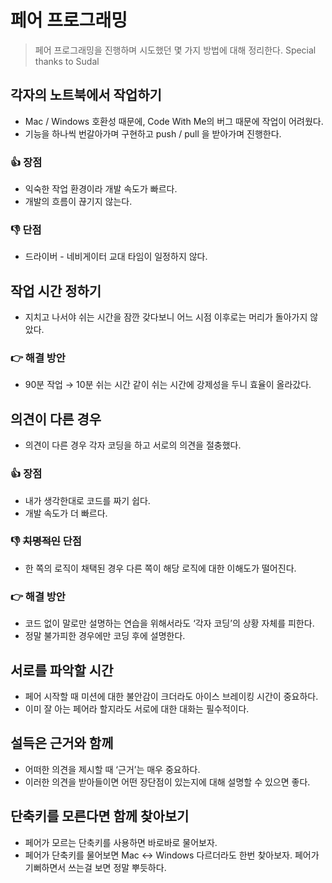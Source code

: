 # 페어 프로그래밍

> 페어 프로그래밍을 진행하며 시도했던 몇 가지 방법에 대해 정리한다.
>  Special thanks to Sudal

## 각자의 노트북에서 작업하기

- Mac / Windows 호환성 때문에, Code With Me의 버그 때문에 작업이 어려웠다.
- 기능을 하나씩 번갈아가며 구현하고  push / pull 을 받아가며 진행한다.

### 👍 장점

- 익숙한 작업 환경이라 개발 속도가 빠르다.
- 개발의 흐름이 끊기지 않는다.

### 👎 단점

- 드라이버 - 네비게이터 교대 타임이 일정하지 않다.

## 작업 시간 정하기

- 지치고 나서야 쉬는 시간을 잠깐 갖다보니 어느 시점 이후로는 머리가 돌아가지 않았다.

### 👉 해결 방안

- 90분 작업 → 10분 쉬는 시간 같이 쉬는 시간에 강제성을 두니 효율이 올라갔다.

## 의견이 다른 경우

- 의견이 다른 경우 각자 코딩을 하고 서로의 의견을 절충했다.

### 👍 장점

- 내가 생각한대로 코드를 짜기 쉽다.
- 개발 속도가 더 빠르다.

### 👎 ~~치명적인~~ 단점

- 한 쪽의 로직이 채택된 경우 다른 쪽이 해당 로직에 대한 이해도가 떨어진다.

### 👉 해결 방안

- 코드 없이 말로만 설명하는 연습을 위해서라도 ‘각자 코딩’의 상황 자체를 피한다.
- 정말 불가피한 경우에만 코딩 후에 설명한다.

## 서로를 파악할 시간

- 페어 시작할 때 미션에 대한 불안감이 크더라도 아이스 브레이킹 시간이 중요하다.
- 이미 잘 아는 페어라 할지라도 서로에 대한 대화는 필수적이다.

## 설득은 근거와 함께

- 어떠한 의견을 제시할 때 ‘근거’는 매우 중요하다.
- 이러한 의견을 받아들이면 어떤 장단점이 있는지에 대해 설명할 수 있으면 좋다.

## 단축키를 모른다면 함께 찾아보기

- 페어가 모르는 단축키를 사용하면 바로바로 물어보자.
- 페어가 단축키를 물어보면 Mac ↔ Windows 다르더라도 한번 찾아보자.
  페어가 기뻐하면서 쓰는걸 보면 정말 뿌듯하다.